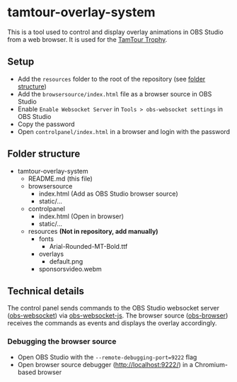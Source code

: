 # tamtour-overlay-system

This is a tool used to control and display overlay animations in OBS Studio from a web browser. It is used for the [TamTour Trophy](https://tamtour.ch).

## Setup

- Add the `resources` folder to the root of the repository (see [folder structure](#folder-structure))
- Add the `browsersource/index.html` file as a browser source in OBS Studio
- Enable `Enable Websocket Server` in `Tools > obs-websocket settings` in OBS Studio
- Copy the password
- Open `controlpanel/index.html` in a browser and login with the password

## Folder structure

- tamtour-overlay-system
  - README.md (this file)
  - browsersource
    - index.html (Add as OBS Studio browser source)
    - static/...
  - controlpanel
    - index.html (Open in browser)
    - static/...
  - resources **(Not in repository, add manually)**
    - fonts
      - Arial-Rounded-MT-Bold.ttf
    - overlays
      - default.png
    - sponsorsvideo.webm

## Technical details

The control panel sends commands to the OBS Studio websocket server ([obs-websocket](https://github.com/obsproject/obs-websocket)) via [obs-websocket-js](https://github.com/obs-websocket-community-projects/obs-websocket-js). The browser source ([obs-browser](https://github.com/obsproject/obs-browser)) receives the commands as events and displays the overlay accordingly.

### Debugging the browser source

- Open OBS Studio with the `--remote-debugging-port=9222` flag
- Open browser source debugger (<http://localhost:9222/>) in a Chromium-based browser
